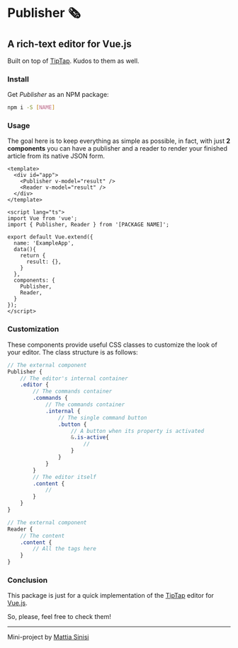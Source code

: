 # Publisher 🗞️
## A rich-text editor for Vue.js

Built on top of [TipTap](https://tiptap.dev). Kudos to them as well.

### Install

Get *Publisher* as an NPM package:

```bash
npm i -S [NAME]
```

### Usage

The goal here is to keep everything as simple as possible, in fact, with just **2 components** you can have a publisher and a reader to render your finished article from its native JSON form.

```vue
<template>
  <div id="app">
    <Publisher v-model="result" />
    <Reader v-model="result" />
  </div>
</template>

<script lang="ts">
import Vue from 'vue';
import { Publisher, Reader } from '[PACKAGE NAME]';

export default Vue.extend({
  name: 'ExampleApp',
  data(){
    return {
      result: {},
    }
  },
  components: {
    Publisher,
    Reader,
  }
});
</script>
```

### Customization

These components provide useful CSS classes to customize the look of your editor. The class structure is as follows:

```scss
// The external component
Publisher {
    // The editor's internal container
    .editor {
        // The commands container
        .commands {
            // The commands container
            .internal {
                // The single command button
                .button {
                    // A button when its property is activated
                    &.is-active{
                        //
                    }
                }
            }
        }
        // The editor itself
        .content {
            //
        }
    }
}

// The external component
Reader {
    // The content
    .content {
        // All the tags here
    }
}
```

### Conclusion

This package is just for a quick implementation of the [TipTap](https://tiptap.dev) editor for [Vue.js](https://vuejs.org).

So, please, feel free to check them!

---
Mini-project by [Mattia Sinisi](https://mattia.codes)
